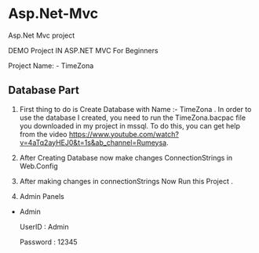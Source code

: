 # Asp.Net-Mvc
 Asp.Net Mvc project

DEMO Project IN ASP.NET MVC For Beginners
 
Project Name: - TimeZona

Database Part
-------------------------------------------
1) First thing to do is Create Database with Name :- TimeZona .
  In order to use the database I created, you need to run the TimeZona.bacpac file you downloaded in my project in mssql. To do this, you can get help from the video https://www.youtube.com/watch?v=4aTq2ayHEJ0&t=1s&ab_channel=Rumeysa.

2) After Creating Database now make changes ConnectionStrings in Web.Config

3) After making changes in connectionStrings Now Run this Project .

5) Admin Panels
  
 - Admin 
       
      UserID : Admin 
       
      Password : 12345

